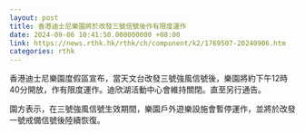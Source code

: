 ```yaml
---
layout: post
title: 香港迪士尼樂園將於改發三號信號後作有限度運作
date: 2024-09-06 10:41:50.000000000 +08:00
link: https://news.rthk.hk/rthk/ch/component/k2/1769507-20240906.htm
categories: rthk
---
```


香港迪士尼樂園度假區宣布，當天文台改發三號強風信號後，樂園將約下午12時40分開放，作有限度運作。迪欣湖活動中心會維持關閉。直至另行通告。

園方表示，在三號強風信號生效期間，樂園戶外遊樂設施會暫停運作，並將於改發一號戒備信號後陸續恢復。
